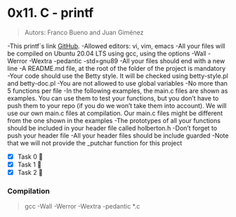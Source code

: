 # 0x11. C - printf
>Autors: Franco Bueno and Juan Giménez


-This printf´s link [GitHub](https://github.com/FrancoBuenoHolberton/printf).
-Allowed editors: vi, vim, emacs
-All your files will be compiled on Ubuntu 20.04 LTS using gcc, using the options -Wall -Werror -Wextra -pedantic -std=gnu89
-All your files should end with a new line
-A README.md file, at the root of the folder of the project is mandatory
-Your code should use the Betty style. It will be checked using betty-style.pl and betty-doc.pl
-You are not allowed to use global variables
-No more than 5 functions per file
-In the following examples, the main.c files are shown as examples. You can use them to test your functions, but you don’t have to push them to your repo (if you do we won’t take them into account). We will use our own main.c files at compilation. Our main.c files might be different from the one shown in the examples
-The prototypes of all your functions should be included in your header file called holberton.h
-Don’t forget to push your header file
-All your header files should be include guarded
-Note that we will not provide the _putchar function for this project

- [x] Task 0 :tada:
- [x] Task 1 :tada:
- [x] Task 2 :tada:

### Compilation
>gcc -Wall -Werror -Wextra -pedantic *.c
